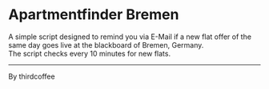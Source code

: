 # Apartmentfinder Bremen

A simple script designed to remind you via E-Mail if a new flat offer of the same day goes live at the blackboard of Bremen, Germany.  
The script checks every 10 minutes for new flats.

---

By thirdcoffee